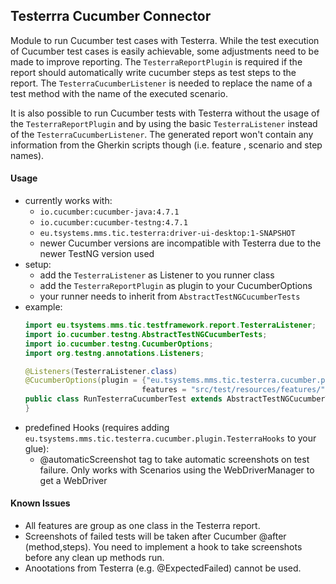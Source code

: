 ## Testerrra Cucumber Connector

Module to run Cucumber test cases with Testerra. While the test execution of Cucumber test cases is easily achievable, 
some adjustments need to be made to improve reporting. The `TesterraReportPlugin` is required if the report should
automatically write cucumber steps as test steps to the report. The `TesterraCucumberListener` is needed to replace the
name of a test method with the name of the executed scenario.

It is also possible to run Cucumber tests with Testerra without the usage of the `TesterraReportPlugin` and by using the
basic `TesterraListener` instead of the `TesterraCucumberListener`. The generated report won't contain any information
from the Gherkin scripts though (i.e. feature , scenario and step names).

#### Usage
- currently works with:
    - `io.cucumber:cucumber-java:4.7.1`
    - `io.cucumber:cucumber-testng:4.7.1`
    - `eu.tsystems.mms.tic.testerra:driver-ui-desktop:1-SNAPSHOT`
    - newer Cucumber versions are incompatible with Testerra due to the newer TestNG version used
- setup:
    - add the `TesterraListener` as Listener to you runner class
    - add the `TesterraReportPlugin` as plugin to your CucumberOptions
    - your runner needs to inherit from `AbstractTestNGCucumberTests`
- example: 
    ```java
    import eu.tsystems.mms.tic.testframework.report.TesterraListener;
    import io.cucumber.testng.AbstractTestNGCucumberTests;
    import io.cucumber.testng.CucumberOptions;
    import org.testng.annotations.Listeners;
    
    @Listeners(TesterraListener.class)
    @CucumberOptions(plugin = {"eu.tsystems.mms.tic.testerra.cucumber.plugin.TesterraReportPlugin"},
                              features = "src/test/resources/features/", glue = "steps")
    public class RunTesterraCucumberTest extends AbstractTestNGCucumberTests {
    }
    ```
 - predefined Hooks (requires adding ```eu.tsystems.mms.tic.testerra.cucumber.plugin.TesterraHooks``` to your glue):
    - @automaticScreenshot tag to take automatic screenshots on test failure. Only works with Scenarios using the 
    WebDriverManager to get a WebDriver
  
#### Known Issues
- All features are group as one class in the Testerra report.
- Screenshots of failed tests will be taken after Cucumber @after (method,steps). You need to implement a hook to take 
screenshots before any clean up methods run.
- Anootations from Testerra (e.g. @ExpectedFailed) cannot be used.